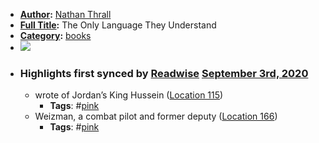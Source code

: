 - **[Author](<Author.md>):** [Nathan Thrall](<Nathan Thrall.md>)
- **[Full Title](<Full Title.md>):** The Only Language They Understand
- **[Category](<Category.md>):** [books](<books.md>)
- ![](https://images-na.ssl-images-amazon.com/images/I/51s8sQUCXQL._SL400_.jpg)
- ### Highlights first synced by [Readwise](<Readwise.md>) [September 3rd, 2020](<September 3rd, 2020.md>)
    - wrote of Jordan’s King Hussein ([Location 115](https://readwise.io/to_kindle?action=open&asin=B01KFWXADG&location=115))
        - **Tags**: #[pink](<pink.md>)
    - Weizman, a combat pilot and former deputy ([Location 166](https://readwise.io/to_kindle?action=open&asin=B01KFWXADG&location=166))
        - **Tags**: #[pink](<pink.md>)
